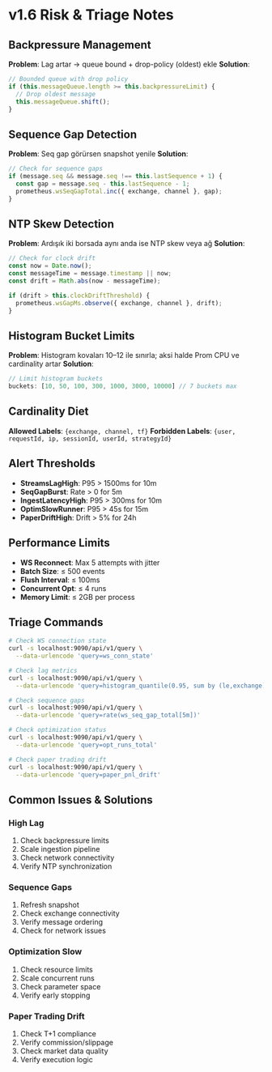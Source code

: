 # v1.6 Risk & Triage Notes

## Backpressure Management
**Problem**: Lag artar → queue bound + drop-policy (oldest) ekle
**Solution**: 
```typescript
// Bounded queue with drop policy
if (this.messageQueue.length >= this.backpressureLimit) {
  // Drop oldest message
  this.messageQueue.shift();
}
```

## Sequence Gap Detection
**Problem**: Seq gap görürsen snapshot yenile
**Solution**:
```typescript
// Check for sequence gaps
if (message.seq && message.seq !== this.lastSequence + 1) {
  const gap = message.seq - this.lastSequence - 1;
  prometheus.wsSeqGapTotal.inc({ exchange, channel }, gap);
}
```

## NTP Skew Detection
**Problem**: Ardışık iki borsada aynı anda ise NTP skew veya ağ
**Solution**:
```typescript
// Check for clock drift
const now = Date.now();
const messageTime = message.timestamp || now;
const drift = Math.abs(now - messageTime);

if (drift > this.clockDriftThreshold) {
  prometheus.wsGapMs.observe({ exchange, channel }, drift);
}
```

## Histogram Bucket Limits
**Problem**: Histogram kovaları 10–12 ile sınırla; aksi halde Prom CPU ve cardinality artar
**Solution**:
```typescript
// Limit histogram buckets
buckets: [10, 50, 100, 300, 1000, 3000, 10000] // 7 buckets max
```

## Cardinality Diet
**Allowed Labels**: `{exchange, channel, tf}`
**Forbidden Labels**: `{user, requestId, ip, sessionId, userId, strategyId}`

## Alert Thresholds
- **StreamsLagHigh**: P95 > 1500ms for 10m
- **SeqGapBurst**: Rate > 0 for 5m  
- **IngestLatencyHigh**: P95 > 300ms for 10m
- **OptimSlowRunner**: P95 > 45s for 15m
- **PaperDriftHigh**: Drift > 5% for 24h

## Performance Limits
- **WS Reconnect**: Max 5 attempts with jitter
- **Batch Size**: ≤ 500 events
- **Flush Interval**: ≤ 100ms
- **Concurrent Opt**: ≤ 4 runs
- **Memory Limit**: ≤ 2GB per process

## Triage Commands
```bash
# Check WS connection state
curl -s localhost:9090/api/v1/query \
  --data-urlencode 'query=ws_conn_state'

# Check lag metrics
curl -s localhost:9090/api/v1/query \
  --data-urlencode 'query=histogram_quantile(0.95, sum by (le,exchange) (rate(ws_gap_ms_bucket[5m])))'

# Check sequence gaps
curl -s localhost:9090/api/v1/query \
  --data-urlencode 'query=rate(ws_seq_gap_total[5m])'

# Check optimization status
curl -s localhost:9090/api/v1/query \
  --data-urlencode 'query=opt_runs_total'

# Check paper trading drift
curl -s localhost:9090/api/v1/query \
  --data-urlencode 'query=paper_pnl_drift'
```

## Common Issues & Solutions

### High Lag
1. Check backpressure limits
2. Scale ingestion pipeline
3. Check network connectivity
4. Verify NTP synchronization

### Sequence Gaps
1. Refresh snapshot
2. Check exchange connectivity
3. Verify message ordering
4. Check for network issues

### Optimization Slow
1. Check resource limits
2. Scale concurrent runs
3. Check parameter space
4. Verify early stopping

### Paper Trading Drift
1. Check T+1 compliance
2. Verify commission/slippage
3. Check market data quality
4. Verify execution logic
